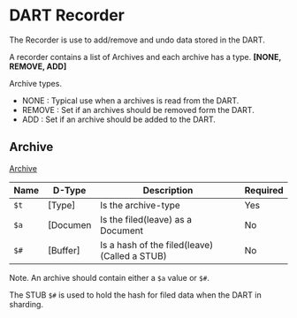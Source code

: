 # DART Recorder 

The Recorder is use to add/remove and undo data stored in the DART.

A recorder contains a list of Archives and each archive has a type. 
**[NONE, REMOVE, ADD]**

Archive types.
  - NONE : Typical use when a archives is read from the DART.
  - REMOVE : Set if an archives should be removed form the DART.
  - ADD : Set if an archive should be added to the DART.


## Archive

[Archive](https://ddoc.tagion.org/tagion.dart.Recorder.Archive)

| Name        | D-Type   | Description                                   | Required  |
| ----------- | -------- | ----------------------                        | --------- |
| `$t`        | [Type]   | Is the archive-type                           | Yes       |
| `$a`        | [Documen | Is the filed(leave) as a Document             | No        |
| `$#`        | [Buffer] | Is a hash of the filed(leave) (Called a STUB) | No        |

Note. An archive should contain either a `$a` value or `$#`. 

The STUB `$#` is used to hold the hash for filed data when the DART in sharding.


